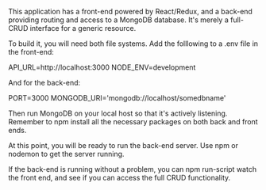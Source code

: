 This application has a front-end powered by React/Redux, and a back-end providing routing and access to a MongoDB database. It's merely a full-CRUD interface for a generic resource. 

To build it, you will need both file systems. 
Add the folllowing to a .env file in the front-end:

API_URL=http://localhost:3000
NODE_ENV=development

And for the back-end:

PORT=3000
MONGODB_URI='mongodb://localhost/somedbname'

Then run MongoDB on your local host so that it's actively listening.
Remember to npm install all the necessary packages on both back and front ends.

At this point, you will be ready to run the back-end server. Use npm or nodemon to get the server running.

If the back-end is running without a problem, you can npm run-script watch the front end, and see if you can access the full CRUD functionality.





